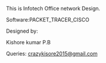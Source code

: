 
This is Infotech Office network Design.


Software:PACKET_TRACER_CISCO

Designed by:

Kishore kumar P.B

Queries: crazykisore2015@gmail.com

